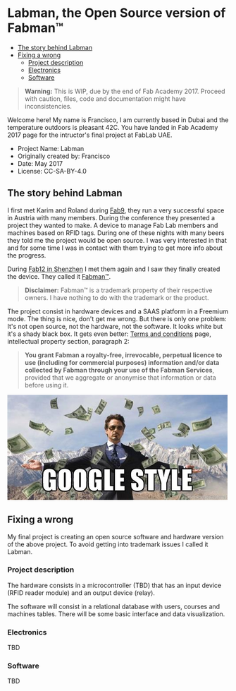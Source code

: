 # Labman, the Open Source version of Fabman&trade;

* [The story behind Labman](#the-story-behind-labman)
* [Fixing a wrong](#fixing-a-wrong)
  * [Project description](#project-description)
  * [Electronics](#electronics)
  * [Software](#software)

> **Warning:** This is WIP, due by the end of Fab Academy 2017. Proceed with caution, files, code and documentation might have inconsistencies.

Welcome here! My name is Francisco, I am currently based in Dubai and the temperature outdoors is pleasant 42C. You have landed in Fab Academy 2017 page for the intructor's final project at FabLab UAE.

- Project Name: Labman
- Originally created by: Francisco
- Date: May 2017
- License: CC-SA-BY-4.0

## The story behind Labman

I first met Karim and Roland during [Fab9](http://www.fab9jp.com/), they run a very successful space in Austria with many members. During the conference they presented a project they wanted to make. A device to manage Fab Lab members and machines based on RFID tags. During one of these nights with many beers they told me the project would be open source. I was very interested in that and for some time I was in contact with them trying to get more info about the progress.

During [Fab12 in Shenzhen](http://fab12.fabevent.org/) I met them again and I saw they finally created the device. They called it [Fabman&trade;](https://fabman.io/).

> **Disclaimer:** Fabman&trade; is a trademark property of their respective owners. I have nothing to do with the trademark or the product.

The project consist in hardware devices and a SAAS platform in a Freemium mode. The thing is nice, don't get me wrong. But there is only one problem: It's not open source, not the hardware, not the software. It looks white but it's a shady black box. It gets even better: [Terms and conditions](https://fabman.io/terms) page, intellectual property section, paragraph 2:

> **You grant Fabman a royalty-free, irrevocable, perpetual licence to use (including for commercial purposes) information and/or data collected by Fabman through your use of the Fabman Services**, provided that we aggregate or anonymise that information or data before using it.

![](all.jpg)

## Fixing a wrong

My final project is creating an open source software and hardware version of the above project. To avoid getting into trademark issues I called it Labman.

### Project description

The hardware consists in a microcontroller (TBD) that has an input device (RFID reader module) and an output device (relay).

The software will consist in a relational database with users, courses and machines tables. There will be some basic interface and data visualization.

### Electronics

TBD

### Software

TBD
